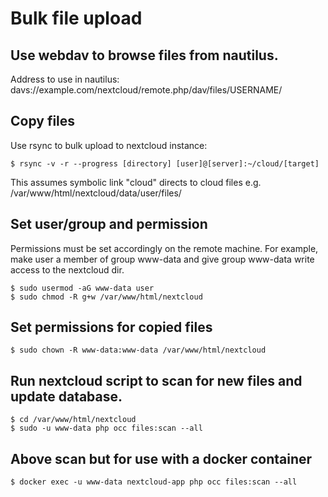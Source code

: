 # Bulk file upload

## Use webdav to browse files from nautilus.
Address to use in nautilus:
davs://example.com/nextcloud/remote.php/dav/files/USERNAME/

## Copy files
Use rsync to bulk upload to nextcloud instance:
```shell
$ rsync -v -r --progress [directory] [user]@[server]:~/cloud/[target]
```
This assumes symbolic link "cloud" directs to cloud files e.g. /var/www/html/nextcloud/data/user/files/

## Set user/group and permission
Permissions must be set accordingly on the remote machine.
For example, make user a member of group www-data and give group www-data write access to the nextcloud dir.
```shell
$ sudo usermod -aG www-data user
$ sudo chmod -R g+w /var/www/html/nextcloud
```

## Set permissions for copied files
```shell
$ sudo chown -R www-data:www-data /var/www/html/nextcloud
```

## Run nextcloud script to scan for new files and update database.
```shell
$ cd /var/www/html/nextcloud
$ sudo -u www-data php occ files:scan --all
```

## Above scan but for use with a docker container
```shell
$ docker exec -u www-data nextcloud-app php occ files:scan --all
```

